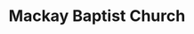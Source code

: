 ---
title: "Mackay Baptist Church"
denomination: "Baptist"
leader: "Ps Jock Whittaker"
address: "71 Brisbane Street"
suburb: "Mackay"
address-hint: "Corner of Shakespeare and Brisbane Streets"
mailing: "PO Box 1045 Mackay QLD 4740"
phone: "07 4957 3784"
email: "admin@mackaybaptist.org.au"
website: "www.mackaybaptist.org.au"
services:
  - "Sunday 9:00am"
office-hours:
  - "Monday to Friday 9:00am to 5:00pm"
coordinates: 
  longitude: 149.18787380000003
  latitude: -21.1474571
---